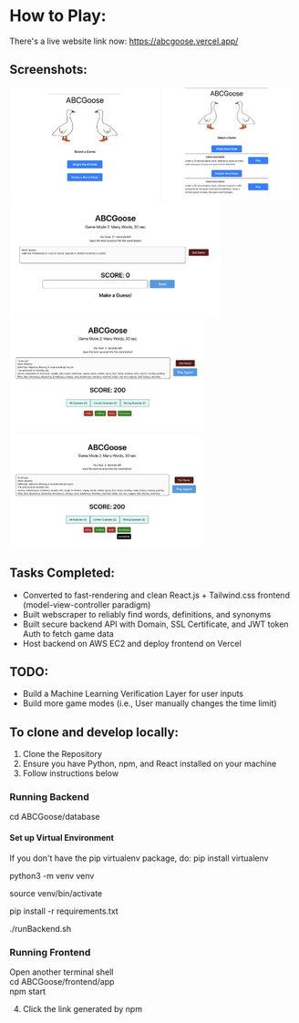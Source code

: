 # How to Play:

There's a live website link now:
https://abcgoose.vercel.app/

## Screenshots:

<div display="flex" flex-wrap="wrap" gap="10" justify-content="center">
    <img src="./imgs/game_image_1.png" alt="Page 1" height="200">
    <img src="./imgs/game_image_2.png" alt="Page 2" height="200">
    <img src="./imgs/game_image_3.png" alt="Page 3" height="200">
    <img src="./imgs/game_image_4.png" alt="Page 4" height="200">
    <img src="./imgs/game_image_5.png" alt="Page 5" height="200">
</div>

## Tasks Completed:

- Converted to fast-rendering and clean React.js + Tailwind.css frontend (model-view-controller paradigm)
- Built webscraper to reliably find words, definitions, and synonyms
- Built secure backend API with Domain, SSL Certificate, and JWT token Auth to fetch game data
- Host backend on AWS EC2 and deploy frontend on Vercel

## TODO:

- Build a Machine Learning Verification Layer for user inputs
- Build more game modes (i.e., User manually changes the time limit)

## To clone and develop locally:

1. Clone the Repository
2. Ensure you have Python, npm, and React installed on your machine
3. Follow instructions below

### Running Backend

cd ABCGoose/database

#### Set up Virtual Environment

If you don't have the pip virtualenv package, do: pip install virtualenv

python3 -m venv venv

source venv/bin/activate

pip install -r requirements.txt

./runBackend.sh

### Running Frontend

Open another terminal shell\
cd ABCGoose/frontend/app \
npm start

4. Click the link generated by npm
